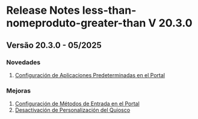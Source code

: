 # Release Notes less-than-nomeproduto-greater-than V 20.3.0

## **Versão 20.3.0 - 05/2025**


### **Novedades**

1. [Configuración de Aplicaciones Predeterminadas en el Portal](Configuración-De-Aplicaciones-Predeterminadas-En-El-Portal.md)

### **Mejoras**

1. [Configuración de Métodos de Entrada en el Portal](Configuración-De-Métodos-De-Entrada-En-El-Portal.md)
2. [Desactivación de Personalización del Quiosco](Desactivación-De-Personalización-Del-Quiosco.md)
